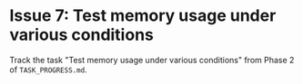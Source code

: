 # Issue 7: Test memory usage under various conditions

Track the task "Test memory usage under various conditions" from Phase 2 of `TASK_PROGRESS.md`.
